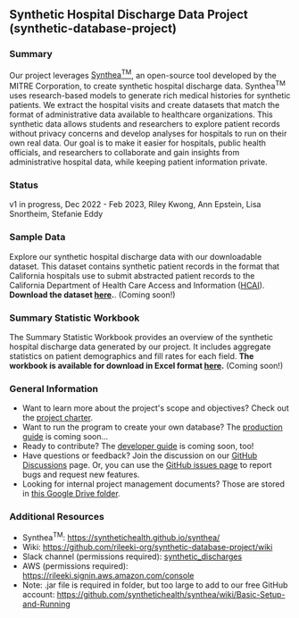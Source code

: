## Synthetic Hospital Discharge Data Project (synthetic-database-project)


### Summary
Our project leverages [Synthea<sup>TM</sup>](https://synthetichealth.github.io/synthea/), an open-source tool developed by the MITRE Corporation, to create synthetic hospital discharge data. Synthea<sup>TM</sup> uses research-based models to generate rich medical histories for synthetic patients.  We extract the hospital visits and create datasets that match the format of administrative data available to healthcare organizations. This synthetic data allows students and researchers to explore patient records without privacy concerns and develop analyses for hospitals to run on their own real data. Our goal is to make it easier for hospitals, public health officials, and researchers to collaborate and gain insights from administrative hospital data, while keeping patient information private.

### Status
v1 in progress, Dec 2022 - Feb 2023, Riley Kwong, Ann Epstein, Lisa Snortheim, Stefanie Eddy

### Sample Data
Explore our synthetic hospital discharge data with our downloadable dataset. This dataset contains synthetic patient records in the format that California hospitals use to submit abstracted patient records to the California Department of Health Care Access and Information ([HCAI](https://hcai.ca.gov/data-and-reports/submit-data/patient-data/inpatient-reporting/
)).  **Download the dataset [here](data/sample_data.csv).**. (Coming soon!)

### Summary Statistic Workbook
The Summary Statistic Workbook provides an overview of the synthetic hospital discharge data generated by our project. It includes aggregate statistics on patient demographics and fill rates for each field. **The workbook is available for download in Excel format [here](data/summary_workbook.xlsx).** (Coming soon!)

### General Information
- Want to learn more about the project's scope and objectives? Check out the [project charter](documentation/PROJECT_CHARTER.md).
- Want to run the program to create your own database? The [production guide](documentation/PRODUCTION_GUIDE.md) is coming soon...
- Ready to contribute? The [developer guide](documentation/DEVELOPER_GUIDE.md) is coming soon, too!
- Have questions or feedback? Join the discussion on our [GitHub Discussions](https://github.com/rileeki-org/synthetic-database-project/discussions) page.  Or, you can use the [GitHub issues page](https://github.com/rileeki-org/synthetic-database-project/issues) to report bugs and request new features.
- Looking for internal project management documents? Those are stored in [this Google Drive folder](https://drive.google.com/drive/folders/1W4jLmDP6Cl9c2Ocqv08kpu6Y8ToMK7Hy).

### Additional Resources
- Synthea<sup>TM</sup>: https://synthetichealth.github.io/synthea/
- Wiki: https://github.com/rileeki-org/synthetic-database-project/wiki
- Slack channel (permissions required): [synthetic_discharges](https://rileeki.slack.com/archives/C04DCD1PYJE)
- AWS (permissions required): https://rileeki.signin.aws.amazon.com/console
- Note: .jar file is required in folder, but too large to add to our free GitHub account: https://github.com/synthetichealth/synthea/wiki/Basic-Setup-and-Running


